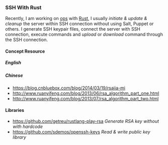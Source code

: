### SSH With Rust

Recently, I am working on [ops](https://github.com/patchlab/ops) with [Rust](https://www.rust-lang.org), I usually *initiate & update & cleanup* the server within SSH connection without using Salt, Puppet or others. I generate SSH keypair files, connect the server with SSH connection, execute commands and *upload* or *download* command through the SSH connection.

#### Concept Resource

##### English

##### Chinese

- https://blog.cnbluebox.com/blog/2014/03/19/rsajia-mi
- http://www.ruanyifeng.com/blog/2013/06/rsa_algorithm_part_one.html
- http://www.ruanyifeng.com/blog/2013/07/rsa_algorithm_part_two.html

#### Libraries

- https://github.com/getreu/rustlang-play-rsa _Generate RSA key without with hardcode_
- https://github.com/sdemos/openssh-keys _Read & write public key library_
